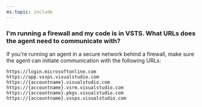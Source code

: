 ```yaml
---
ms.topic: include
---
```


### I'm running a firewall and my code is in VSTS. What URLs does the agent need to communicate with?

If you're running an agent in a secure network behind a firewall, make sure the agent can initiate communication with the following URLs:

```
https://login.microsoftonline.com
https://app.vssps.visualstudio.com 
https://{accountname}.visualstudio.com
https://{accountname}.vsrm.visualstudio.com
https://{accountname}.pkgs.visualstudio.com
https://{accountname}.vssps.visualstudio.com
 ```
